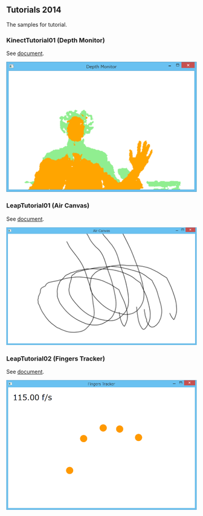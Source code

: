 ## Tutorials 2014

The samples for tutorial.

### KinectTutorial01 (Depth Monitor)
See [document](https://github.com/sakapon/Tutorials-2014/wiki/KinectTutorial01).

![Depth Monitor](Images/Kinect-01-DepthMonitor.png)

### LeapTutorial01 (Air Canvas)
See [document](https://github.com/sakapon/Tutorials-2014/wiki/LeapTutorial01).

![Air Canvas](Images/Leap-01-AirCanvas.png)

### LeapTutorial02 (Fingers Tracker)
See [document](https://github.com/sakapon/Tutorials-2014/wiki/LeapTutorial02).

![Fingers Tracker](Images/Leap-02-FingersTracker.png)
